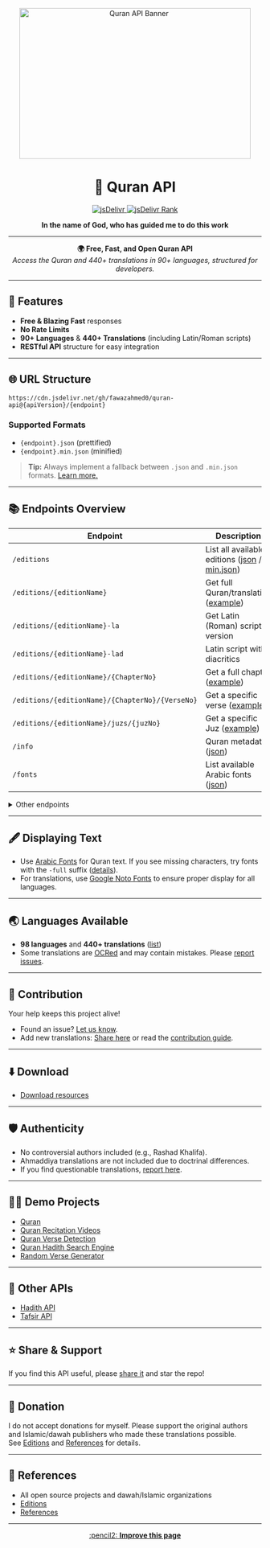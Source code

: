 <!-- Banner Image -->
<p align="center">
    <img width="460" height="300" src="(https://cdn.jsdelivr.net/gh/editionsojib/al-quran_max-api/quran.jpg)" alt="Quran API Banner">
</p>

<h1 align="center">📖 Quran API</h1>

<p align="center">
    <a href="https://www.jsdelivr.com/package/gh/fawazahmed0/quran-api">
        <img src="https://data.jsdelivr.com/v1/package/gh/fawazahmed0/quran-api/badge" alt="jsDelivr">
    </a>
    <a href="https://www.jsdelivr.com/package/gh/fawazahmed0/quran-api">
        <img src="https://data.jsdelivr.com/v1/package/gh/fawazahmed0/quran-api/badge/rank" alt="jsDelivr Rank">
    </a>
</p>

<p align="center"><b>In the name of God, who has guided me to do this work</b></p>

---

<p align="center">
    <b>🌍 Free, Fast, and Open Quran API</b><br>
    <i>Access the Quran and 440+ translations in 90+ languages, structured for developers.</i>
</p>

---

## 🚀 Features

- **Free & Blazing Fast** responses
- **No Rate Limits**
- **90+ Languages** & **440+ Translations** (including Latin/Roman scripts)
- **RESTful API** structure for easy integration

---

## 🌐 URL Structure

```
https://cdn.jsdelivr.net/gh/fawazahmed0/quran-api@{apiVersion}/{endpoint}
```

### Supported Formats

- `{endpoint}.json` (prettified)
- `{endpoint}.min.json` (minified)

> **Tip:** Always implement a fallback between `.json` and `.min.json` formats. [Learn more.](https://github.com/fawazahmed0/quran-api/issues/27)

---

## 📚 Endpoints Overview

| Endpoint | Description |
|----------|-------------|
| `/editions` | List all available editions ([json](https://cdn.jsdelivr.net/gh/fawazahmed0/quran-api@1/editions.json) / [min.json](https://cdn.jsdelivr.net/gh/fawazahmed0/quran-api@1/editions.min.json)) |
| `/editions/{editionName}` | Get full Quran/translation ([example](https://cdn.jsdelivr.net/gh/fawazahmed0/quran-api@1/editions/ben-muhiuddinkhan.json)) |
| `/editions/{editionName}-la` | Get Latin (Roman) script version |
| `/editions/{editionName}-lad` | Latin script with diacritics |
| `/editions/{editionName}/{ChapterNo}` | Get a full chapter ([example](https://cdn.jsdelivr.net/gh/fawazahmed0/quran-api@1/editions/ben-muhiuddinkhan-la/5.json)) |
| `/editions/{editionName}/{ChapterNo}/{VerseNo}` | Get a specific verse ([example](https://cdn.jsdelivr.net/gh/fawazahmed0/quran-api@1/editions/ben-muhiuddinkhan-lad/5/10.json)) |
| `/editions/{editionName}/juzs/{juzNo}` | Get a specific Juz ([example](https://cdn.jsdelivr.net/gh/fawazahmed0/quran-api@1/editions/ben-muhiuddinkhan-lad/juzs/3.json)) |
| `/info` | Quran metadata ([json](https://cdn.jsdelivr.net/gh/fawazahmed0/quran-api@1/info.json)) |
| `/fonts` | List available Arabic fonts ([json](https://cdn.jsdelivr.net/gh/fawazahmed0/quran-api@1/fonts.json)) |

<details>
<summary>Other endpoints</summary>

- `/editions/{editionName}/rukus/{rukuNo}`
- `/editions/{editionName}/pages/{pageNo}`
- `/editions/{editionName}/manzils/{manzilNo}`
- `/editions/{editionName}/maqras/{maqraNo}`

</details>

---

## 🖋️ Displaying Text

- Use [Arabic Fonts](https://cdn.jsdelivr.net/gh/fawazahmed0/quran-api@1/fonts.json) for Quran text. If you see missing characters, try fonts with the `-full` suffix ([details](https://github.com/fawazahmed0/quran-api/blob/1/fontfull.md)).
- For translations, use [Google Noto Fonts](https://www.google.com/get/noto/) to ensure proper display for all languages.

---

## 🌏 Languages Available

- **98 languages** and **440+ translations** ([list](https://github.com/fawazahmed0/quran-api/blob/1/Translations.md))
- Some translations are [OCRed](https://github.com/fawazahmed0/quran-api/blob/1/Translations.md#ocred) and may contain mistakes. Please [report issues](https://github.com/fawazahmed0/quran-api/issues/new).

---

## 🤝 Contribution

Your help keeps this project alive!  
- Found an issue? [Let us know](https://github.com/fawazahmed0/quran-api/issues/new).
- Add new translations: [Share here](https://github.com/fawazahmed0/quran-api/issues/new) or read the [contribution guide](https://github.com/fawazahmed0/quran-api/blob/1/CONTRIBUTING.md).

---

## ⬇️ Download

- [Download resources](https://github.com/fawazahmed0/quran-api/blob/1/download.md)

---

## 🛡️ Authenticity

- No controversial authors included (e.g., Rashad Khalifa).
- Ahmaddiya translations are not included due to doctrinal differences.
- If you find questionable translations, [report here](https://github.com/fawazahmed0/quran-api/issues/new).

---

## 🧑‍💻 Demo Projects

- [Quran](https://fawazahmed0.github.io/quran)
- [Quran Recitation Videos](https://github.com/fawazahmed0/quran-videos)
- [Quran Verse Detection](https://github.com/fawazahmed0/quran-verse-detection)
- [Quran Hadith Search Engine](https://fawazahmed0.github.io/quran-hadith-search/)
- [Random Verse Generator](https://rrakibul.github.io/quran-quotes/)

---

## 🔗 Other APIs

- [Hadith API](https://github.com/fawazahmed0/hadith-api#readme)
- [Tafsir API](https://github.com/spa5k/tafsir_api#readme)

---

## ⭐ Share & Support

If you find this API useful, please [share it](https://fawazahmed0.github.io/donate.html?mymsg=Thanks%20for%20using%20this%20API%2C%20I%20am%20Fawaz%20Ahmed%20(fawazahmed0)%20developer%20of%20this%20repo.%20I%20made%20this%20API%2C%20for%20three%20main%20reasons%3A%3Cbr%3E%3Cbr%3E%0A1.%20To%20spread%20the%20word%20of%20God%20around%20the%20world.%3Cbr%3E%3Cbr%3E%0A2.%20So%20the%20developers%20don't%20have%20to%20start%20from%20scratch.%3Cbr%3E%3Cbr%3E%0A3.%20To%20make%20a%20free%20unlimited%20service%2C%20which%20doesn't%20depend%20on%20any%20donation%20or%20any%20single%20person%20for%20it's%20future%20existence.%3Cbr%3EMy%20death%20won't%20have%20any%20effect%20on%20it%20by%20God's%20grace%2C%20as%20this%20API%20depends%20on%20the%20Free%20Open%20Source%20services%2C%20which%20todays%20internet%20infrastructure%20depends%20upon.%0A%3Cbr%3E%3Cbr%3E%3Cbr%3E%0AIf%20you%20like%20to%20be%20part%20of%20this%20ongoing%20charity%2C%20then%20please%20do%20share%20this%20API%20with%20your%20fellow%20mates&sharelink=https%3A%2F%2Fgithub.com%2Ffawazahmed0%2Fquran-api&smallsharetext=Free%20Quran%20API%20Service&largesharetext=Quran%20API%20Service%20with%2090%2B%20different%20languages%20and%20400%2B%20translations%20for%20Free&sharebtnmsg=Share%20the%20Quran%20API%20Service&nodonatebtn=yes) and star the repo!

---

## 💝 Donation

I do not accept donations for myself. Please support the original authors and Islamic/dawah publishers who made these translations possible.  
See [Editions](https://cdn.jsdelivr.net/gh/fawazahmed0/quran-api@1/editions.json) and [References](https://github.com/fawazahmed0/quran-api/blob/1/References.md) for details.

---

## 📖 References

- All open source projects and dawah/Islamic organizations
- [Editions](https://cdn.jsdelivr.net/gh/fawazahmed0/quran-api@1/editions.json)
- [References](https://github.com/fawazahmed0/quran-api/blob/1/References.md)

---

<p align="center">
    <a href="https://github.com/fawazahmed0/quran-api/edit/1/README.md">:pencil2: <b>Improve this page</b></a>
</p>
